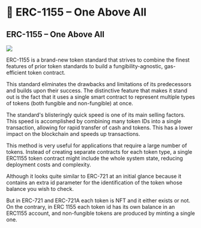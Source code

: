 # 👑 ERC-1155 – One Above All

## ERC-1155 – One Above All

![](https://metaschool.s3-ap-southeast-1.amazonaws.com/images/FIFOK7b5dFbKsM3j4bKmnF6IkFbkEI7pFkm75Cm2.gif)

ERC-1155 is a brand-new token standard that strives to combine the finest features of prior token standards to build a fungibility-agnostic, gas-efficient token contract. 

This standard eliminates the drawbacks and limitations of its predecessors and builds upon their success. The distinctive feature that makes it stand out is the fact that it uses a single smart contract to represent multiple types of tokens (both fungible and non-fungible) at once.

The standard's blisteringly quick speed is one of its main selling factors. This speed is accomplished by combining many token IDs into a single transaction, allowing for rapid transfer of cash and tokens. This has a lower impact on the blockchain and speeds up transactions. 

This method is very useful for applications that require a large number of tokens. Instead of creating separate contracts for each token type, a single ERC1155 token contract might include the whole system state, reducing deployment costs and complexity.

Although it looks quite similar to ERC-721 at an initial glance because it contains an extra id parameter for the identification of the token whose balance you wish to check. 

But in ERC-721 and ERC-721A each token is NFT and it either exists or not. On the contrary, in ERC 1155 each token id has its own balance in an ERC1155 account, and non-fungible tokens are produced by minting a single one.